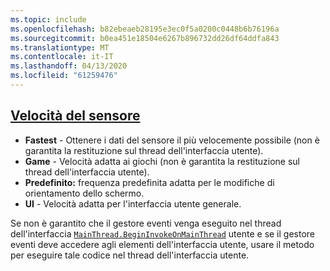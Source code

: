 ```yaml
---
ms.topic: include
ms.openlocfilehash: b82ebeaeb28195e3ec0f5a0200c0448b6b76196a
ms.sourcegitcommit: b0ea451e18504e6267b896732dd26df64ddfa843
ms.translationtype: MT
ms.contentlocale: it-IT
ms.lasthandoff: 04/13/2020
ms.locfileid: "61259476"
---
```

## <a name="sensor-speed"></a>[Velocità del sensore](xref:Xamarin.Essentials.SensorSpeed)

- **Fastest** - Ottenere i dati del sensore il più velocemente possibile (non è garantita la restituzione sul thread dell'interfaccia utente).
- **Game** - Velocità adatta ai giochi (non è garantita la restituzione sul thread dell'interfaccia utente).
- **Predefinito:** frequenza predefinita adatta per le modifiche di orientamento dello schermo.
- **UI** - Velocità adatta per l'interfaccia utente generale.

Se non è garantito che il gestore eventi venga eseguito nel thread dell'interfaccia [`MainThread.BeginInvokeOnMainThread`](~/essentials/main-thread.md) utente e se il gestore eventi deve accedere agli elementi dell'interfaccia utente, usare il metodo per eseguire tale codice nel thread dell'interfaccia utente.
